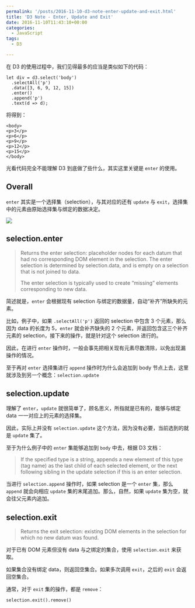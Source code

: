 ```yaml
---
permalink: '/posts/2016-11-10-d3-note-enter-update-and-exit.html'
title: 'D3 Note - Enter, Update and Exit'
date: 2016-11-10T11:43:10+00:00
categories:
  - JavaScript
tags:
  - D3

---
```




在 D3 的使用过程中，我们见得最多的应当是类似如下的代码：

```
let div = d3.select('body')
  .selectAll('p')
  .data([3, 6, 9, 12, 15])
  .enter()
  .append('p')
  .text(d => d);
```

将得到：

```
<body>
<p>3</p>
<p>6</p>
<p>9</p>
<p>12</p>
<p>15</p>
</body>
```

光看代码完全不能理解 D3 到底做了些什么，其实这里关键是 `enter` 的使用。

<!--more-->

## Overall

`enter` 其实是一个选择集（selection），与其对应的还有 `update` 与 `exit`，选择集中的元素由原始选择集与绑定的数据决定。

![](https://user-images.githubusercontent.com/5960988/48595775-3ac02200-e991-11e8-8a46-6f8ede2f504d.png)

## selection.enter

> Returns the enter selection: placeholder nodes for each datum that had no corresponding DOM element in the selection. The enter selection is determined by selection.data, and is empty on a selection that is not joined to data.
> 
> The enter selection is typically used to create “missing” elements corresponding to new data.

简述就是，`enter` 会根据现有 selection 与绑定的数据量，自动“补齐”所缺失的元素。

比如，例子中，如果 `.selectAll('p')` 返回的 selection 中包含 3 个元素，那么因为 data 的长度为 5，`enter` 就会补齐缺失的 2 个元素，并返回包含这三个补齐元素的 selection，接下来的操作，就是针对这个 selection 进行的。

因此，在进行 `enter` 操作时，一般会事先把相关现有元素尽数清除，以免出现漏操作的情况。

至于再对 `enter` 选择集进行 `append` 操作时为什么会追加到 body 节点上去，这里就涉及到另一个概念：`selection.update`

## selection.update

理解了 `enter`，`update` 就很简单了，顾名思义，所指就是已有的，能够与绑定 data 一一对应上的元素的选择集。

因此，实际上并没有 `selection.update` 这个方法，因为没有必要，当前选到的就是 `update` 集了。

至于为什么例子中的 `enter` 集能够追加到 `body` 中去，根据 D3 文档：

> If the specified type is a string, appends a new element of this type (tag name) as the last child of each selected element, or the next following sibling in the update selection if this is an enter selection.

当进行 `selection.append` 操作时，如果 selection 是一个 `enter` 集，那么 `append` 就会向相应 `update` 集的末尾追加。那么，自然，如果 `update` 集为空，就会往父元素内追加。

## selection.exit

> Returns the exit selection: existing DOM elements in the selection for which no new datum was found.

对于已有 DOM 元素但没有 data 与之绑定的集合，使用 `selection.exit` 来获取。

如果集合没有绑定 data，则返回空集合。如果多次调用 `exit`，之后的 `exit` 会返回空集合。

通常，对于 `exit` 集的操作，都是 `remove`：

```
selection.exit().remove()
```

&nbsp;
